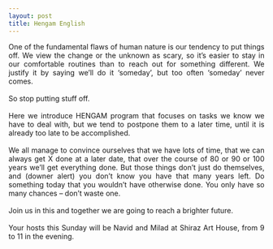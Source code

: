 ```yaml
---
layout: post
title: Hengam English
---
```


<p style="text-align: justify;">One of the fundamental flaws of human nature is our tendency to put things off. We view the change or the unknown as scary, so it&rsquo;s easier to stay in our comfortable routines than to reach out for something different. We justify it by saying we&rsquo;ll do it &lsquo;someday&rsquo;, but too often &lsquo;someday&rsquo; never comes.<br /><br />So stop putting stuff off. <br /><br />Here we introduce HENGAM program that focuses on tasks we know we have to deal with, but we tend to postpone them to a later time, until it is already too late to be accomplished. <br /><br />We all manage to convince ourselves that we have lots of time, that we can always get X done at a later date, that over the course of 80 or 90 or 100 years we&rsquo;ll get everything done. But those things don&rsquo;t just do themselves, and (downer alert) you don&rsquo;t know you have that many years left. Do something today that you wouldn&rsquo;t have otherwise done. You only have so many chances &ndash; don&rsquo;t waste one.<br /><br />Join us in this and together we are going to reach a brighter future.<br /><br />Your hosts this Sunday will be Navid and Milad at Shiraz Art House, from 9 to 11 in the evening.</p>
